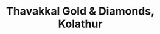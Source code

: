 ---
title: "Thavakkal Gold & Diamonds, Kolathur"
url: /kolathur/thavakkal-gold-und-diamonds-kolathur/
shop: Schmuck
---